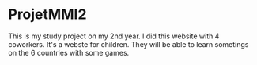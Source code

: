 # ProjetMMI2
This is my study project on my 2nd year.
I did this website with 4 coworkers.
It's a webste for children. They will be able to learn sometings on the 6 countries with some games.

